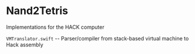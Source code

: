 # Nand2Tetris
Implementations for the HACK computer

`VMTranslator.swift` -- Parser/compiler from stack-based virtual machine to Hack assembly
